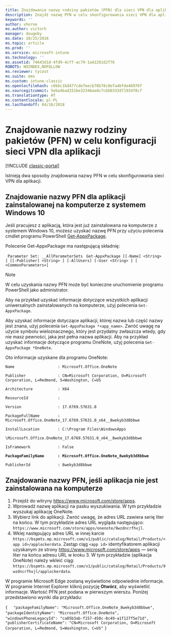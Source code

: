 ```yaml
---
title: Znajdowanie nazwy rodziny pakietów (PFN) dla sieci VPN dla aplikacji
description: Znajdź nazwę PFN w celu skonfigurowania sieci VPN dla aplikacji.
keywords: ''
author: vhorne
ms.author: victorh
manager: dougeby
ms.date: 10/25/2016
ms.topic: article
ms.prod: ''
ms.service: microsoft-intune
ms.technology: ''
ms.assetid: 74643d1d-4fd9-4cff-ac79-1a42281d2f76
ROBOTS: NOINDEX,NOFOLLOW
ms.reviewer: tycast
ms.suite: ems
ms.custom: intune-classic
ms.openlocfilehash: c6bbc1bd477cde7eecb78b78c8efa4bfde46976f
ms.sourcegitcommit: 5eba4bad151be32346aedc7cbb0333d71934f8cf
ms.translationtype: HT
ms.contentlocale: pl-PL
ms.lasthandoff: 04/16/2018
---
```

# <a name="find-a-package-family-name-pfn-for-per-app-vpn-configuration"></a>Znajdowanie nazwy rodziny pakietów (PFN) w celu konfiguracji sieci VPN dla aplikacji

[!INCLUDE [classic-portal](../includes/classic-portal.md)]

Istnieją dwa sposoby znajdowania nazwy PFN w celu skonfigurowania sieci VPN dla aplikacji.

## <a name="find-a-pfn-for-an-app-thats-installed-on-a-windows-10-computer"></a>Znajdowanie nazwy PFN dla aplikacji zainstalowanej na komputerze z systemem Windows 10

Jeśli pracujesz z aplikacją, która jest już zainstalowana na komputerze z systemem Windows 10, możesz uzyskać nazwę PFN przy użyciu polecenia cmdlet programu PowerShell [Get-AppxPackage](https://technet.microsoft.com/library/hh856044.aspx).

Polecenie Get-AppxPackage ma następującą składnię:

` Parameter Set: __AllParameterSets`
` Get-AppxPackage [[-Name] <String> ] [[-Publisher] <String> ] [-AllUsers] [-User <String> ] [ <CommonParameters>]`

> [!NOTE]
> W celu uzyskania nazwy PFN może być konieczne uruchomienie programu PowerShell jako administrator.

Aby na przykład uzyskać informacje dotyczące wszystkich aplikacji uniwersalnych zainstalowanych na komputerze, użyj polecenia `Get-AppxPackage`.

Aby uzyskać informacje dotyczące aplikacji, której nazwa lub część nazwy jest znana, użyj polecenia `Get-AppxPackage *<app_name>`. Zwróć uwagę na użycie symbolu wieloznacznego, który jest przydatny zwłaszcza wtedy, gdy nie masz pewności, jaka jest pełna nazwa aplikacji. Aby na przykład uzyskać informacje dotyczące programu OneNote, użyj polecenia `Get-AppxPackage *OneNote`.


Oto informacje uzyskane dla programu OneNote:

`Name                   : Microsoft.Office.OneNote`

`Publisher              : CN=Microsoft Corporation, O=Microsoft Corporation, L=Redmond, S=Washington, C=US`

`Architecture           : X64`

`ResourceId             :`

`Version                : 17.6769.57631.0`

`PackageFullName        : Microsoft.Office.OneNote_17.6769.57631.0_x64__8wekyb3d8bbwe`

`InstallLocation        : C:\Program Files\WindowsApps`

`\Microsoft.Office.OneNote_17.6769.57631.0_x64__8wekyb3d8bbwe`

`IsFramework            : False`

**`PackageFamilyName      : Microsoft.Office.OneNote_8wekyb3d8bbwe`**

`PublisherId            : 8wekyb3d8bbwe`



## <a name="find-a-pfn-if-the-app-is-not-installed-on-a-computer"></a>Znajdowanie nazwy PFN, jeśli aplikacja nie jest zainstalowana na komputerze

1.  Przejdź do witryny https://www.microsoft.com/store/apps.
2.  Wprowadź nazwę aplikacji na pasku wyszukiwania. W tym przykładzie wyszukaj aplikację OneNote.
3.  Wybierz link do aplikacji. Zwróć uwagę, że adres URL zawiera serię liter na końcu. W tym przykładzie adres URL wygląda następująco: `https://www.microsoft.com/store/apps/onenote/9wzdncrfhvjl`.
4.  Wklej następujący adres URL w innej karcie `https://bspmts.mp.microsoft.com/v1/public/catalog/Retail/Products/<app id>/applockerdata`. Zastąp ciąg `<app id>` identyfikatorem aplikacji uzyskanym ze strony https://www.microsoft.com/store/apps — serią liter na końcu adresu URL w kroku 3. W tym przykładzie (aplikacja OneNote) należy wkleić ciąg: `https://bspmts.mp.microsoft.com/v1/public/catalog/Retail/Products/9wzdncrfhvjl/applockerdata`.

W programie Microsoft Edge zostaną wyświetlone odpowiednie informacje. W programie Internet Explorer kliknij pozycję **Otwórz**, aby wyświetlić informacje. Wartość PFN jest podana w pierwszym wierszu. Poniżej przedstawiono wyniki dla przykładu:


`{`
`  "packageFamilyName": "Microsoft.Office.OneNote_8wekyb3d8bbwe",`
`  "packageIdentityName": "Microsoft.Office.OneNote",`
`  "windowsPhoneLegacyId": "ca05b3ab-f157-450c-8c49-a1f127f5e71d",`
`  "publisherCertificateName": "CN=Microsoft Corporation, O=Microsoft Corporation, L=Redmond, S=Washington, C=US"`
`}`
